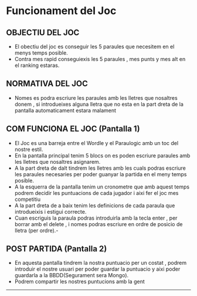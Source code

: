 #  Funcionament del Joc
## OBJECTIU DEL JOC
- El obectiu del joc es conseguir les 5 paraules que necesitem en el menys temps posible.
- Contra mes rapid conseguiexis les 5 paraules , mes punts y mes alt en el ranking estaras.
## NORMATIVA DEL JOC
- Nomes es podra escriure les paraules amb les lletres que nosaltres donem , si introdueixes alguna lletra que no esta en la part dreta de la pantalla automaticament estara malament
## COM FUNCIONA EL JOC (Pantalla 1)

- El Joc es una barreja entre el Wordle y el Paraulogic amb un toc del nostre estil.
- En la pantalla principal tenim 5 blocs on es poden escriure paraules amb les lletres que nosaltres asignarem.
- A la part dreta de dalt tindrem les lletres amb les cuals podras escriure les paraules necesaries per poder guanyar la partida en el meny temps posible.
- A la esquerra de la pantalla tenim un cronometre que amb aquest temps podrem decidir les puntuacions de cada jugador i aixi fer el joc mes competitiu
- A la part dreta de a baix tenim les definicions de cada paraula que introdueixis i estigui correcte.
- Cuan escriguis la paraula podras introduirla amb la tecla enter , per borrar amb el delete , i nomes podras escriure en ordre de posicio de lletra (per ordre).-
## POST PARTIDA (Pantalla 2)
- En aquesta pantalla tindrem la nostra puntuacio per un costat , podrem introduir el nostre usuari per poder guardar la puntuacio y aixi poder guardarla a la BBDD(Segurament sera Mongo).
- Podrem compartir les nostres puntucions amb la gent
***



